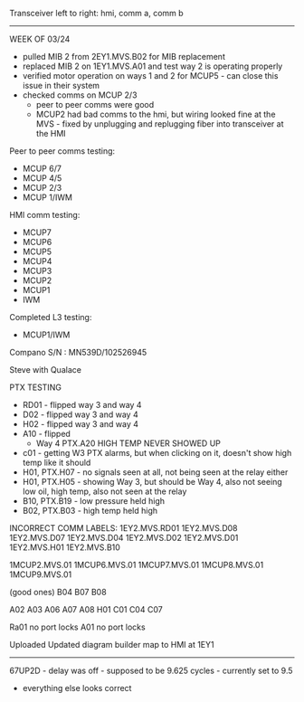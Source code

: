 Transceiver left to right: hmi, comm a, comm b

---
WEEK OF 03/24

- pulled MIB 2 from 2EY1.MVS.B02 for MIB replacement
- replaced MIB 2 on 1EY1.MVS.A01 and test way 2 is operating properly
- verified motor operation on ways 1 and 2 for MCUP5 - can close this issue in their system
- checked comms on MCUP 2/3
    - peer to peer comms were good
    - MCUP2 had bad comms to the hmi, but wiring looked fine at the MVS - fixed by unplugging and replugging fiber into transceiver at the HMI

Peer to peer comms testing:
- MCUP 6/7
- MCUP 4/5
- MCUP 2/3
- MCUP 1/IWM

HMI comm testing:
- MCUP7
- MCUP6
- MCUP5
- MCUP4
- MCUP3
- MCUP2
- MCUP1
- IWM

Completed L3 testing:
- MCUP1/IWM

Compano S/N : MN539D/102526945

Steve with Qualace


PTX TESTING
- RD01 - flipped way 3 and way 4
- D02 - flipped way 3 and way 4
- H02 - flipped way 3 and way 4
- A10 - flipped
	- Way 4 PTX.A20 HIGH TEMP NEVER SHOWED UP
- c01 - getting W3 PTX alarms, but when clicking on it, doesn't show high temp like it should
- H01, PTX.H07 - no signals seen at all, not being seen at the relay either
- H01, PTX.H05 - showing Way 3, but should be Way 4, also not seeing low oil, high temp, also not seen at the relay 
- B10, PTX.B19 - low pressure held high
- B02, PTX.B03 - high temp held high

INCORRECT COMM LABELS:
1EY2.MVS.RD01
1EY2.MVS.D08
1EY2.MVS.D07
1EY2.MVS.D04
1EY2.MVS.D02
1EY2.MVS.D01
1EY2.MVS.H01
1EY2.MVS.B10

1MCUP2.MVS.01
1MCUP6.MVS.01
1MCUP7.MVS.01
1MCUP8.MVS.01
1MCUP9.MVS.01

(good ones)
B04
B07
B08

A02
A03
A06
A07
A08
H01
C01
C04
C07



Ra01 no port locks
A01 no port locks

Uploaded Updated diagram builder map to HMI at 1EY1

---
67UP2D - delay was off - supposed to be 9.625 cycles - currently set to 9.5
- everything else looks correct